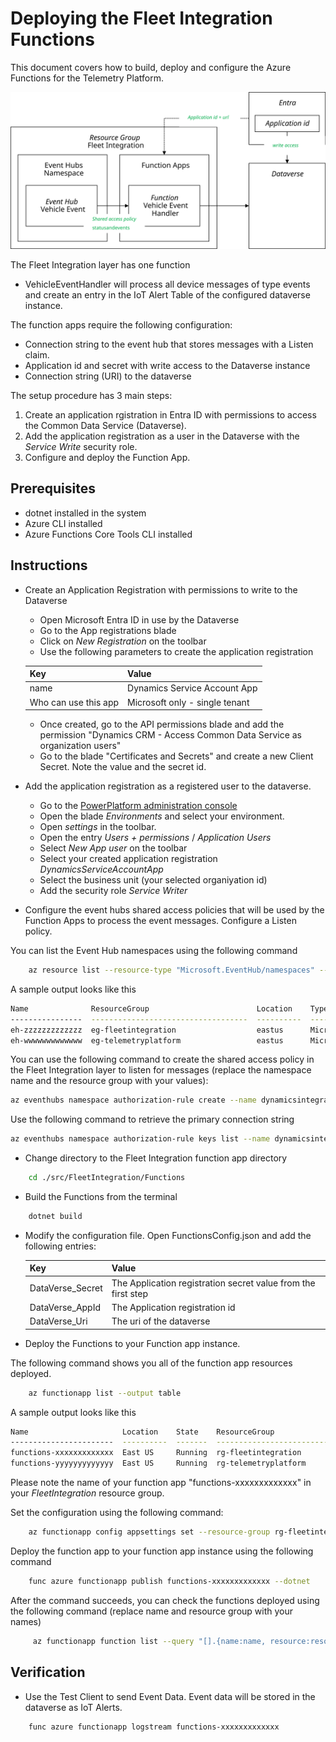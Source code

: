 # Deploying the Fleet Integration Functions

This document covers how to build, deploy and configure the Azure Functions for the Telemetry Platform.

![Deployment Diagram](FunctionDeploymentOverview.svg)

The Fleet Integration layer has one function

* VehicleEventHandler will process all device messages of type events and create an entry in the IoT Alert Table of the configured dataverse instance.

The function apps require the following configuration:

* Connection string to the event hub that stores messages with a Listen claim.
* Application id and secret with write access to the Dataverse instance
* Connection string (URI) to the dataverse

The setup procedure has 3 main steps:

1. Create an application rgistration in Entra ID with permissions to access the Common Data Service (Dataverse).
1. Add the application registration as a user in the Dataverse with the *Service Write* security role.
1. Configure and deploy the Function App.

## Prerequisites

* dotnet installed in the system
* Azure CLI installed
* Azure Functions Core Tools CLI installed

## Instructions

* Create an Application Registration with permissions to write to the Dataverse

  * Open Microsoft Entra ID in use by the Dataverse
  * Go to the App registrations blade
  * Click on *New Registration* on the toolbar
  * Use the following parameters to create the application registration
  
  | Key     | Value   |
  |---------|---------|
  | name | Dynamics Service Account App |
  | Who can use this app | Microsoft only - single tenant |
  
  * Once created, go to the API permissions blade and add the permission "Dynamics CRM - Access Common Data Service as organization users"
  * Go to the blade "Certificates and Secrets" and create a new Client Secret. Note the value and the secret id.

* Add the application registration as a registered user to the dataverse.

  * Go to the [PowerPlatform administration console](https://admin.powerplatform.microsoft.com/home)
  * Open the blade *Environments* and select your environment.
  * Open *settings* in the toolbar.
  * Open the entry *Users + permissions* / *Application Users*
  * Select *New App user* on the toolbar
  * Select your created application registration *DynamicsServiceAccountApp*
  * Select the business unit (your selected organiyation id)
  * Add the security role *Service Writer*

* Configure the event hubs shared access policies that will be used by the Function Apps to process the event messages. Configure a Listen policy.

You can list the Event Hub namespaces using the following command

```bash
    az resource list --resource-type "Microsoft.EventHub/namespaces" --output table
```

A sample output looks like this

```bash
Name              ResourceGroup                        Location    Type                           Status
----------------  -----------------------------------  ----------  -----------------------------  --------
eh-zzzzzzzzzzzzz  eg-fleetintegration                  eastus      Microsoft.EventHub/namespaces
eh-wwwwwwwwwwwww  eg-telemetryplatform                 eastus      Microsoft.EventHub/namespaces
```

You can use the following command to create the shared access policy in the Fleet Integration layer to listen for messages (replace the namespace name and the resource group with your values):

```bash
az eventhubs namespace authorization-rule create --name dynamicsintegration --namespace-name eh-zzzzzzzzzzzzz --resource-group eg-fleetintegration  --rights Listen
```

Use the following command to retrieve the primary connection string

```bash
az eventhubs namespace authorization-rule keys list --name dynamicsintegration --namespace-name eh-zzzzzzzzzzzzz --resource-group eg-fleetintegration
```

* Change directory to the Fleet Integration function app directory

```bash
    cd ./src/FleetIntegration/Functions
```

* Build the Functions from the terminal

```bash
    dotnet build
```

* Modify the configuration file. Open FunctionsConfig.json and add the following entries:

  | Key | Value |
  |-----|-------|
  | DataVerse_Secret | The Application registration secret value from the first step |
  | DataVerse_AppId | The Application registration id |
  | DataVerse_Uri | The uri of the dataverse

* Deploy the Functions to your Function app instance.

The following command shows you all of the function app resources deployed.

```bash
    az functionapp list --output table
```

A sample output looks like this

```bash
Name                     Location    State    ResourceGroup                        DefaultHostName                            AppServicePlan
-----------------------  ----------  -------  -----------------------------------  -----------------------------------------  ---------------------
functions-xxxxxxxxxxxxx  East US     Running  rg-fleetintegration                  functions-xxxxxxxxxxxxx.azurewebsites.net  appplan-xxxxxxxxxxxxx
functions-yyyyyyyyyyyyy  East US     Running  rg-telemetryplatform                 functions-yyyyyyyyyyyyy.azurewebsites.net  appplan-yyyyyyyyyyyyy

```

Please note the name of your function app "functions-xxxxxxxxxxxxx" in your *FleetIntegration* resource group. 

Set the configuration using the following command:

```bash
    az functionapp config appsettings set --resource-group rg-fleetintegration --name functions-xxxxxxxxxxxxx --settings @FunctionsConfig.json
```

Deploy the function app to your function app instance using the following command

```bash
    func azure functionapp publish functions-xxxxxxxxxxxxx --dotnet
```

After the command succeeds, you can check the functions deployed using the following command (replace name and resource group with your names)

```bash
     az functionapp function list --query "[].{name:name, resource:resourceGroup}" --name functions-yyyyyyyyyyyyy --resource-group rg-fleetintegration --output table
```

## Verification

* Use the Test Client to send Event Data. Event data will be stored in the dataverse as IoT Alerts.

```bash
    func azure functionapp logstream functions-xxxxxxxxxxxxx
```

